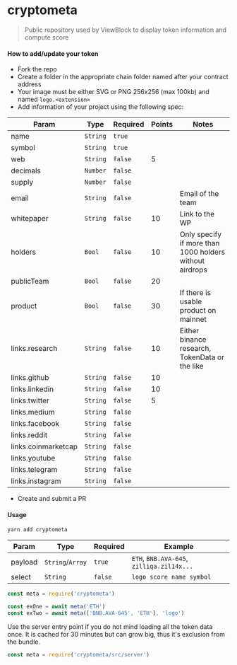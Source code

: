 # cryptometa

> Public repository used by ViewBlock to display token information and compute score

#### How to add/update your token

- Fork the repo
- Create a folder in the appropriate chain folder named after your contract address
- Your image must be either SVG or PNG 256x256 (max 100kb) and named `logo.<extension>`
- Add information of your project using the following spec:

| Param               | Type     | Required   | Points  | Notes                                                   |
| ------------------- | -------- | ---------- | ------- | ------------------------------------------------------- |
| name                | `String` | `true`     |         |                                                         |
| symbol              | `String` | `true`     |         |                                                         |
| web                 | `String` | `false`    | 5       |                                                         |
| decimals            | `Number` | `false`    |         |                                                         |
| supply              | `Number` | `false`    |         |                                                         |
| email               | `String` | `false`    |         | Email of the team                                       |
| whitepaper          | `String` | `false`    | 10      | Link to the WP                                          |
| holders             | `Bool`   | `false`    | 10      | Only specify if more than 1000 holders without airdrops |
| publicTeam          | `Bool`   | `false`    | 20      |                                                         |
| product             | `Bool`   | `false`    | 30      | If there is usable product on mainnet                   |
| links.research      | `String` | `false`    | 10      | Either binance research, TokenData or the like          |
| links.github        | `String` | `false`    | 10      |                                                         |
| links.linkedin      | `String` | `false`    | 10      |                                                         |
| links.twitter       | `String` | `false`    | 5       |                                                         |
| links.medium        | `String` | `false`    |         |                                                         |
| links.facebook      | `String` | `false`    |         |                                                         |
| links.reddit        | `String` | `false`    |         |                                                         |
| links.coinmarketcap | `String` | `false`    |         |                                                         |
| links.youtube       | `String` | `false`    |         |                                                         |
| links.telegram      | `String` | `false`    |         |                                                         |
| links.instagram     | `String` | `false`    |         |                                                         |

- Create and submit a PR

#### Usage

```
yarn add cryptometa
```

| Param               | Type             | Required | Example                                                 |
| ------------------- | ---------------- | -------- | ------------------------------------------------------- |
| payload             | `String`/`Array` | `true`   | `ETH`, `BNB.AVA-645`, `zilliqa.zil14x...`               |
| select              | `String`         | `false`  | `logo score name symbol`                                |

```js
const meta = require('cryptometa')

const exOne = await meta('ETH')
const exTwo = await meta(['BNB.AVA-645', 'ETH'], 'logo')
```

Use the server entry point if you do not mind loading all the token data once.
It is cached for 30 minutes but can grow big, thus it's exclusion from the bundle.

```js
const meta = require('cryptometa/src/server')
```
